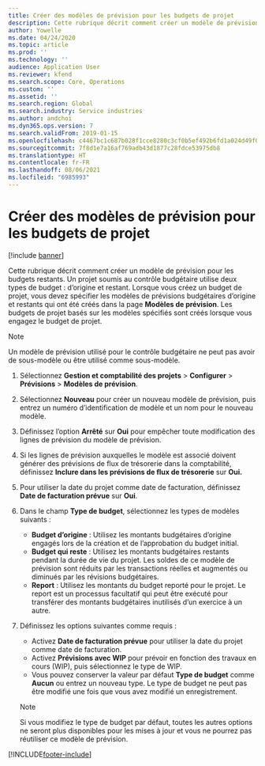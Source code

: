 ```yaml
---
title: Créer des modèles de prévision pour les budgets de projet
description: Cette rubrique décrit comment créer un modèle de prévision pour les budgets restants.
author: Yowelle
ms.date: 04/24/2020
ms.topic: article
ms.prod: ''
ms.technology: ''
audience: Application User
ms.reviewer: kfend
ms.search.scope: Core, Operations
ms.custom: ''
ms.assetid: ''
ms.search.region: Global
ms.search.industry: Service industries
ms.author: andchoi
ms.dyn365.ops.version: 7
ms.search.validFrom: 2019-01-15
ms.openlocfilehash: c4467bc1c687b028f1cce8280c3cf0b5ef492b6fd1a024d49f001ce5ff8a34cb
ms.sourcegitcommit: 7f8d1e7a16af769adb43d1877c28fdce53975db8
ms.translationtype: HT
ms.contentlocale: fr-FR
ms.lasthandoff: 08/06/2021
ms.locfileid: "6985993"
---
```

# <a name="create-forecast-models-for-project-budgets"></a>Créer des modèles de prévision pour les budgets de projet 

[!include [banner](../includes/banner.md)]

Cette rubrique décrit comment créer un modèle de prévision pour les budgets restants. Un projet soumis au contrôle budgétaire utilise deux types de budget : d’origine et restant. Lorsque vous créez un budget de projet, vous devez spécifier les modèles de prévisions budgétaires d’origine et restants qui ont été créés dans la page **Modèles de prévision**. Les budgets de projet basés sur les modèles spécifiés sont créés lorsque vous engagez le budget de projet.

> [!NOTE]
> Un modèle de prévision utilisé pour le contrôle budgétaire ne peut pas avoir de sous-modèle ou être utilisé comme sous-modèle.

1. Sélectionnez **Gestion et comptabilité des projets** > **Configurer** > **Prévisions**  > **Modèles de prévision**.
2. Sélectionnez **Nouveau** pour créer un nouveau modèle de prévision, puis entrez un numéro d’identification de modèle et un nom pour le nouveau modèle. 
3. Définissez l’option **Arrêté** sur **Oui** pour empêcher toute modification des lignes de prévision du modèle de prévision. 
4. Si les lignes de prévision auxquelles le modèle est associé doivent générer des prévisions de flux de trésorerie dans la comptabilité, définissez **Inclure dans les prévisions de flux de trésorerie** sur **Oui.** 
5. Pour utiliser la date du projet comme date de facturation, définissez **Date de facturation prévue** sur **Oui**. 
6. Dans le champ **Type de budget**, sélectionnez les types de modèles suivants :

   - **Budget d’origine** : Utilisez les montants budgétaires d’origine engagés lors de la création et de l’approbation du budget initial.
   - **Budget qui reste** : Utilisez les montants budgétaires restants pendant la durée de vie du projet. Les soldes de ce modèle de prévision sont réduits par les transactions réelles et augmentés ou diminués par les révisions budgétaires.
   - **Report** : Utilisez les montants du budget reporté pour le projet. Le report est un processus facultatif qui peut être exécuté pour transférer des montants budgétaires inutilisés d’un exercice à un autre.

7. Définissez les options suivantes comme requis :

   - Activez **Date de facturation prévue** pour utiliser la date du projet comme date de facturation.
   - Activez **Prévisions avec WIP** pour prévoir en fonction des travaux en cours (WIP), puis sélectionnez le type de WIP. 
   - Vous pouvez conserver la valeur par défaut **Type de budget** comme **Aucun** ou entrez un nouveau type. Le type de budget ne peut pas être modifié une fois que vous avez modifié un enregistrement.     
    > [!NOTE]
    > Si vous modifiez le type de budget par défaut, toutes les autres options ne seront plus disponibles pour les mises à jour et vous ne pourrez pas réutiliser ce modèle de prévision. 
   


 



[!INCLUDE[footer-include](../includes/footer-banner.md)]